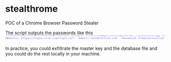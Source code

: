# stealthrome
POC of a Chrome Browser Password Stealer

The script outputs the passwords like this
![image](./output.png)

In practice, you could exfiltrate the master key and the database file and you could do the rest locally in your machine.
